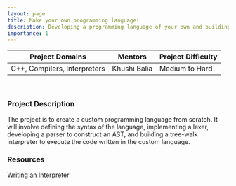 ```yaml
---
layout: page
title: Make your own programming language!
description: Developing a programming language of your own and building it's tree-walk interpreter from scratch
importance: 1
---
```


| Project Domains              | Mentors      | Project Difficulty |
|------------------------------|--------------|--------------------|
| C++, Compilers, Interpreters | Khushi Balia | Medium to Hard     |

<br>

### Project Description

The project is to create a custom programming language from scratch. It will involve defining the syntax of the language, implementing a lexer, developing a parser to construct an AST, and building a tree-walk interpreter to execute the code written in the custom language.

### Resources

[Writing an Interpreter](https://www.toptal.com/scala/writing-an-interpreter) <br>
